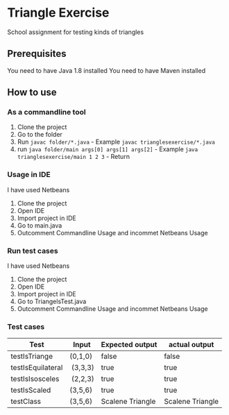# Triangle Exercise

School assignment for testing kinds of triangles

## Prerequisites

You need to have Java 1.8 installed
You need to have Maven installed
## How to use

### As a commandline tool

1. Clone the project
2. Go to the folder
3. Run `javac folder/*.java` - Example `javac trianglesexercise/*.java`
4. run `java folder/main args[0] args[1] args[2]` - Example `java trianglesexercise/main 1 2 3` - Return

### Usage in IDE
I have used Netbeans
1. Clone the project
2. Open IDE
3. Import project in IDE
4. Go to main.java
5. Outcomment Commandline Usage and incommet Netbeans Usage

### Run test cases
I have used Netbeans
1. Clone the project
2. Open IDE
3. Import project in IDE
4. Go to TriangelsTest.java
5. Outcomment Commandline Usage and incommet Netbeans Usage

### Test cases

| Test              | Input      | Expected output     | actual output      |
|-------------------|------------|---------------------|--------------------|
| testIsTriange     | (0,1,0)    | false               | false              |
| testIsEquilateral | (3,3,3)    | true                | true               |
| testIsIsosceles   | (2,2,3)    | true                | true               |
| testIsScaled      | (3,5,6)    | true                | true               |
| testClass         | (3,5,6)    | Scalene Triangle    | Scalene Triangle   |
